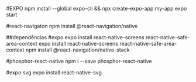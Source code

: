 
#EXPO
npm install --global expo-cli && npx create-expo-app my-app
expo start

#react-navigaton
npm install @react-navigation/native

##dependências
#expo
expo install react-native-screens react-native-safe-area-context
expo install react-native-screens react-native-safe-area-context
npm install @react-navigation/native-stack

#phosphor-react-native
npm i --save phosphor-react-native

#expo svg
expo install react-native-svg